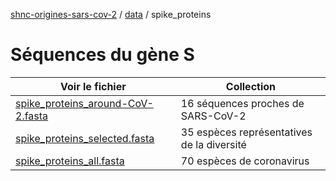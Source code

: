 [shnc-origines-sars-cov-2](../../) / [data](../) / spike_proteins

# Séquences du gène S


| Voir le fichier  | Collection |
|-------------------|----------------------------|
| [spike_proteins_around-CoV-2.fasta](https://raw.githubusercontent.com/jvanheld/shnc-origines-sars-cov-2/main/data/spike_proteins/spike_proteins_around-CoV-2.fasta) | 16 séquences proches de SARS-CoV-2 | 
| [spike_proteins_selected.fasta](https://raw.githubusercontent.com/jvanheld/shnc-origines-sars-cov-2/main/data/spike_proteins/spike_proteins_selected.fasta) | 35 espèces représentatives de la diversité | 
| [spike_proteins_all.fasta](https://raw.githubusercontent.com/jvanheld/shnc-origines-sars-cov-2/main/data/spike_proteins/spike_proteins_all.fasta) | 70 espèces de coronavirus |
